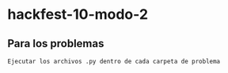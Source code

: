# hackfest-10-modo-2

## Para los problemas
    Ejecutar los archivos .py dentro de cada carpeta de problema